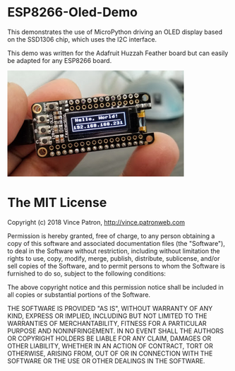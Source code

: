 # ESP8266-Oled-Demo

This demonstrates the use of MicroPython driving an OLED display based
on the SSD1306 chip, which uses the I2C interface.

This demo was written for the Adafruit Huzzah Feather board but can 
easily be adapted for any ESP8266 board.

![Example Photo](ESP8266-Oled-Demo.jpg)

# The MIT License

Copyright (c) 2018 Vince Patron, http://vince.patronweb.com

Permission is hereby granted, free of charge, to any person obtaining a copy
of this software and associated documentation files (the "Software"), to deal
in the Software without restriction, including without limitation the rights
to use, copy, modify, merge, publish, distribute, sublicense, and/or sell
copies of the Software, and to permit persons to whom the Software is
furnished to do so, subject to the following conditions:

The above copyright notice and this permission notice shall be included in
all copies or substantial portions of the Software.

THE SOFTWARE IS PROVIDED "AS IS", WITHOUT WARRANTY OF ANY KIND, EXPRESS OR
IMPLIED, INCLUDING BUT NOT LIMITED TO THE WARRANTIES OF MERCHANTABILITY,
FITNESS FOR A PARTICULAR PURPOSE AND NONINFRINGEMENT. IN NO EVENT SHALL THE
AUTHORS OR COPYRIGHT HOLDERS BE LIABLE FOR ANY CLAIM, DAMAGES OR OTHER
LIABILITY, WHETHER IN AN ACTION OF CONTRACT, TORT OR OTHERWISE, ARISING FROM,
OUT OF OR IN CONNECTION WITH THE SOFTWARE OR THE USE OR OTHER DEALINGS IN
THE SOFTWARE.

